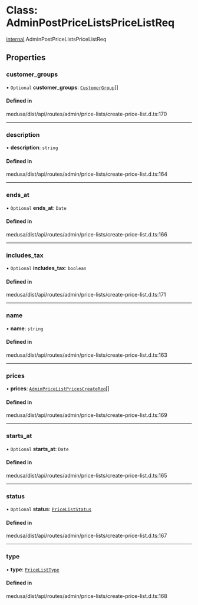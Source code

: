 # Class: AdminPostPriceListsPriceListReq

[internal](../modules/internal-17.md).AdminPostPriceListsPriceListReq

## Properties

### customer\_groups

• `Optional` **customer\_groups**: [`CustomerGroup`](internal-17.CustomerGroup.md)[]

#### Defined in

medusa/dist/api/routes/admin/price-lists/create-price-list.d.ts:170

___

### description

• **description**: `string`

#### Defined in

medusa/dist/api/routes/admin/price-lists/create-price-list.d.ts:164

___

### ends\_at

• `Optional` **ends\_at**: `Date`

#### Defined in

medusa/dist/api/routes/admin/price-lists/create-price-list.d.ts:166

___

### includes\_tax

• `Optional` **includes\_tax**: `boolean`

#### Defined in

medusa/dist/api/routes/admin/price-lists/create-price-list.d.ts:171

___

### name

• **name**: `string`

#### Defined in

medusa/dist/api/routes/admin/price-lists/create-price-list.d.ts:163

___

### prices

• **prices**: [`AdminPriceListPricesCreateReq`](internal-17.AdminPriceListPricesCreateReq.md)[]

#### Defined in

medusa/dist/api/routes/admin/price-lists/create-price-list.d.ts:169

___

### starts\_at

• `Optional` **starts\_at**: `Date`

#### Defined in

medusa/dist/api/routes/admin/price-lists/create-price-list.d.ts:165

___

### status

• `Optional` **status**: [`PriceListStatus`](../enums/internal.PriceListStatus.md)

#### Defined in

medusa/dist/api/routes/admin/price-lists/create-price-list.d.ts:167

___

### type

• **type**: [`PriceListType`](../enums/internal.PriceListType.md)

#### Defined in

medusa/dist/api/routes/admin/price-lists/create-price-list.d.ts:168
